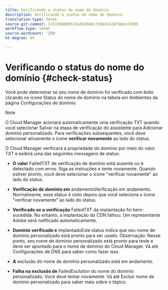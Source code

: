 ```yaml
---
title: Verificando o status do nome do domínio
description: Verificando o status do nome do domínio
translation-type: tm+mt
source-git-commit: 1c51560886515e092680c23db3e128758dcd7d99
workflow-type: tm+mt
source-wordcount: '250'
ht-degree: 0%

---
```



# Verificando o status do nome do domínio {#check-status}

Você pode determinar se seu nome de domínio foi verificado com êxito clicando no ícone Status do nome de domínio na tabela em Ambientes da página Configurações de domínio.

>[!NOTE]
>O Cloud Manager acionará automaticamente uma verificação TXT quando você selecionar Salvar na etapa de verificação do assistente para Adicionar domínio personalizado. Para verificações subsequentes, você deve selecionar ativamente o ícone **verificar novamente** ao lado do status.

O Cloud Manager verificará a propriedade do domínio por meio do valor TXT e exibirá uma das seguintes mensagens de status:

* **O valor**
FailedTXT de verificação de domínio está ausente ou é detectado com erros. Siga as instruções e tente novamente. Quando estiver pronto, você deve selecionar o ícone &quot;verificar novamente&quot; ao lado do status.

* **Verificação de domínio em**
andamentoVerificação em andamento. Normalmente, esse status é visto depois que você seleciona o ícone &quot;verificar novamente&quot; ao lado do status.

* **Verificado se a verificação**
FailedTXT da implantação foi bem-sucedida. No entanto, a implantação do CDN falhou. Um representante Adobe será notificado automaticamente.

* **Domínio verificado e**
implantadoEste status indica que seu nome de domínio personalizado está pronto para ser usado. Observação: Nesse ponto, seu nome de domínio personalizado está pronto para teste e deve ser apontado para o nome de domínio do Cloud Manager. Vá até Configurações de DNS para saber como fazer isso.

* **A**
exclusão do nome de domínio personalizado está em andamento.

* **Falha na exclusão de**
FailedExclution do nome do domínio personalizado. Você deve tentar novamente. Vá até Excluir nome de domínio personalizado para saber mais sobre o tópico.

